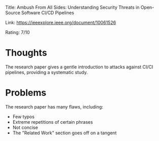 Title: Ambush From All Sides: Understanding Security Threats in Open-Source Software CI/CD Pipelines

Link: https://ieeexplore.ieee.org/document/10061526

Rating: 7/10

# Thoughts

The research paper gives a gentle introduction to attacks against CI/CI pipelines, providing a systematic study.

# Problems

The research paper has many flaws, including:

- Few typos
- Extreme repetitions of certain phrases
- Not concise
- The "Related Work" section goes off on a tangent
